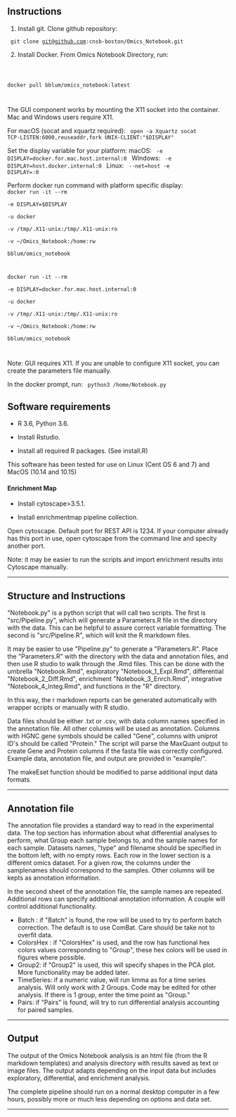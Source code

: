 ## Instructions

1. Install git. Clone github repository:

<code> git clone git@github.com:cnsb-boston/Omics_Notebook.git </code>

2. Install Docker. From Omics Notebook Directory, run:

<code> 

docker pull bblum/omics_notebook:latest

</code>

The GUI component works by mounting the X11 socket into the container. Mac and Windows users require X11. 

For macOS (socat and xquartz required):
<code> 
open -a Xquartz
socat TCP-LISTEN:6000,reuseaddr,fork UNIX-CLIENT:\"$DISPLAY\"
</code>

Set the display variable for your platform:
macOS: <code> -e DISPLAY=docker.for.mac.host.internal:0 </code>
Windows: <code> -e DISPLAY=host.docker.internal:0 </code>
Linux: <code> --net=host -e DISPLAY=:0 </code>

Perform docker run command with platform specific display:
<code>
docker run -it --rm \
  -e DISPLAY=$DISPLAY \
  -u docker \
  -v /tmp/.X11-unix:/tmp/.X11-unix:ro \
  -v ~/Omics_Notebook:/home:rw \
  bblum/omics_notebook
  

docker run -it --rm \
  -e DISPLAY=docker.for.mac.host.internal:0 \
  -u docker \
  -v /tmp/.X11-unix:/tmp/.X11-unix:ro \
  -v ~/Omics_Notebook:/home:rw \
  bblum/omics_notebook

</code>

Note: GUI requires X11. If you are unable to configure X11 socket, you can create the parameters file manually. 

In the docker prompt, run: <code> python3 /home/Notebook.py </code>



## Software requirements

* R 3.6,  Python 3.6.

* Install Rstudio.

* Install all required R packages. (See install.R)

This software has been tested for use on Linux (Cent OS 6 and 7) and MacOS (10.14 and 10.15)


#### Enrichment Map

* Install cytoscape>3.5.1.

* Install enrichmentmap pipeline collection.

Open cytoscape. Default port for REST API is 1234. If your computer already has this port in use, open cytoscape from the command line and specity another port. 

Note: it may be easier to run the scripts and import enrichment results into Cytoscape manually.

---

## Structure and Instructions

"Notebook.py" is a python script that will call two scripts. The first is "src/Pipeline.py", which will generate a Parameters.R file in the directory with the data. This can be helpful to assure correct variable formatting. The second is "src/Pipeline.R", which will knit the R markdown files.

It may be easier to use "Pipeline.py" to generate a "Parameters.R". Place the "Parameters.R" with the directory with the data and annotation files, and then use R studio to walk through the .Rmd files. This can be done with the umbrella "Notebook.Rmd", exploratory "Notebook_1_Expl.Rmd", differential "Notebook_2_Diff.Rmd", enrichment "Notebook_3_Enrch.Rmd", integrative "Notebook_4_Integ.Rmd", and functions in the "R" directory.

In this way, the r markdown reports can be generated automatically with wrapper scripts or manually with R studio. 

Data files should be either .txt or .csv, with data column names specified in the annotation file. All other columns will be used as annotation. Columns with HGNC gene symbols should be called "Gene", columns with uniprot ID's should be called "Protein." The script will parse the MaxQuant output to create Gene and Protein columns if the fasta file was correctly configured. Example data, annotation file, and output are provided in "example/".

The makeEset function should be modified to parse additional input data formats. 

---

## Annotation file

The annotation file provides a standard way to read in the experimental data. The top section has information about what differential analyses to perform, what Group each sample belongs to, and the sample names for each sample. Datasets names, "type" and filename should be specified in the bottom left, with no empty rows. Each row in the lower section is a different omics dataset. For a given row, the columns under the samplenames should correspond to the samples. Other columns will be kepts as annotation information.

In the second sheet of the annotation file, the sample names are repeated. Additional rows can specify additional annotation information. A couple will control additional functionality. 

* Batch : if "Batch" is found, the row will be used to try to perform batch correction. The default is to use ComBat. Care should be take not to overfit data.
* ColorsHex : if "ColorsHex" is used, and the row has functional hex colors values corresponding to "Group", these hex colors will be used in figures where possible.
* Group2: if "Group2" is used, this will specify shapes in the PCA plot. More functionality may be added later.
* TimeSeries: if a numeric value, will run limma as for a time series analysis. Will only work with 2 Groups. Code may be edited for other analysis. If there is 1 group, enter the time point as "Group."
* Pairs: if "Pairs" is found, will try to run differential analysis accounting for paired samples.


---

## Output

The output of the Omics Notebook analysis is an html file (from the R markdown templates) and analysis directory with results saved as text or image files. The output adapts depending on the input data but includes exploratory, differential, and enrichment analysis.

The complete pipeline should run on a normal desktop computer in a few hours, possibly more or much less depending on options and data set.

---
